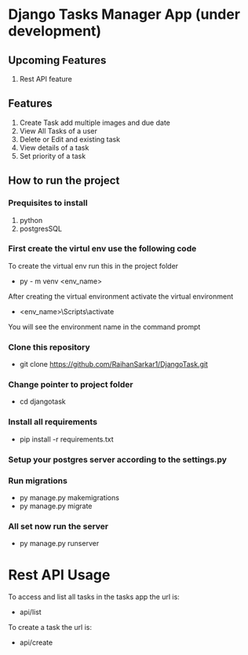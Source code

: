 # Django Tasks Manager App (under development)

## Upcoming Features
1. Rest API feature

## Features

1. Create Task add multiple images and due date
2. View All Tasks of a user
3. Delete or Edit and existing task
4. View details of a task
5. Set priority of a task

## How to run the project

### Prequisites to install
1. python
2. postgresSQL

### First create the virtul env use the following code
To create the virtual env run this in the project folder
- py - m venv <env_name>

After creating the virtual environment activate the virtual environment
- <env_name>\Scripts\activate

You will see the environment name in the command prompt

### Clone this repository
- git clone https://github.com/RaihanSarkar1/DjangoTask.git

### Change pointer to project folder
- cd djangotask

### Install all requirements
- pip install -r requirements.txt

### Setup your postgres server according to the settings.py

### Run migrations
- py manage.py makemigrations
- py manage.py migrate

### All set now run the server
- py manage.py runserver


# Rest API Usage

To access and list all tasks in the tasks app the url is:
* api/list

To create a task the url is:
* api/create

